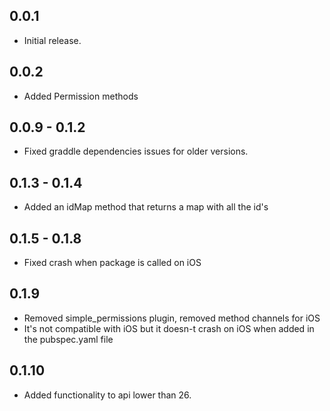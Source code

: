 ## 0.0.1

* Initial release.

## 0.0.2 

* Added Permission methods

## 0.0.9 - 0.1.2

* Fixed graddle dependencies issues for older versions.

## 0.1.3 - 0.1.4

* Added an idMap method that returns a map with all the id's

## 0.1.5 - 0.1.8

* Fixed crash when package is called on iOS

## 0.1.9

* Removed simple_permissions plugin, removed method channels for iOS 
* It's not compatible with iOS but it doesn-t crash on iOS when added in the pubspec.yaml file

## 0.1.10

* Added functionality to api lower than 26.